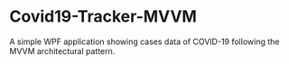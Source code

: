 # Covid19-Tracker-MVVM
A simple WPF application showing cases data of COVID-19 following the MVVM architectural pattern.
